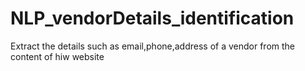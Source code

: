 # NLP_vendorDetails_identification
Extract the details such as email,phone,address of a vendor from the content of hiw website
